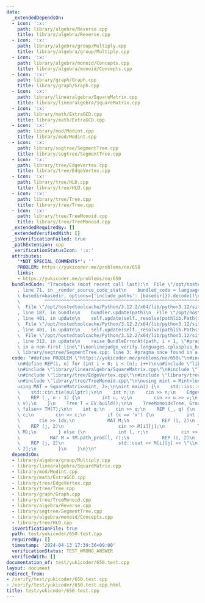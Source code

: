 ```yaml
---
data:
  _extendedDependsOn:
  - icon: ':x:'
    path: library/algebra/Reverse.cpp
    title: library/algebra/Reverse.cpp
  - icon: ':x:'
    path: library/algebra/group/Multiply.cpp
    title: library/algebra/group/Multiply.cpp
  - icon: ':x:'
    path: library/algebra/monoid/Concepts.cpp
    title: library/algebra/monoid/Concepts.cpp
  - icon: ':x:'
    path: library/graph/Graph.cpp
    title: library/graph/Graph.cpp
  - icon: ':x:'
    path: library/linearalgebra/SquareMatrix.cpp
    title: library/linearalgebra/SquareMatrix.cpp
  - icon: ':x:'
    path: library/math/ExtraGCD.cpp
    title: library/math/ExtraGCD.cpp
  - icon: ':x:'
    path: library/mod/Modint.cpp
    title: library/mod/Modint.cpp
  - icon: ':x:'
    path: library/segtree/SegmentTree.cpp
    title: library/segtree/SegmentTree.cpp
  - icon: ':x:'
    path: library/tree/EdgeVertex.cpp
    title: library/tree/EdgeVertex.cpp
  - icon: ':x:'
    path: library/tree/HLD.cpp
    title: library/tree/HLD.cpp
  - icon: ':x:'
    path: library/tree/Tree.cpp
    title: library/tree/Tree.cpp
  - icon: ':x:'
    path: library/tree/TreeMonoid.cpp
    title: library/tree/TreeMonoid.cpp
  _extendedRequiredBy: []
  _extendedVerifiedWith: []
  _isVerificationFailed: true
  _pathExtension: cpp
  _verificationStatusIcon: ':x:'
  attributes:
    '*NOT_SPECIAL_COMMENTS*': ''
    PROBLEM: https://yukicoder.me/problems/no/650
    links:
    - https://yukicoder.me/problems/no/650
  bundledCode: "Traceback (most recent call last):\n  File \"/opt/hostedtoolcache/Python/3.12.2/x64/lib/python3.12/site-packages/onlinejudge_verify/documentation/build.py\"\
    , line 71, in _render_source_code_stat\n    bundled_code = language.bundle(stat.path,\
    \ basedir=basedir, options={'include_paths': [basedir]}).decode()\n          \
    \         ^^^^^^^^^^^^^^^^^^^^^^^^^^^^^^^^^^^^^^^^^^^^^^^^^^^^^^^^^^^^^^^^^^^^^^^^^^^^^^^^^\n\
    \  File \"/opt/hostedtoolcache/Python/3.12.2/x64/lib/python3.12/site-packages/onlinejudge_verify/languages/cplusplus.py\"\
    , line 187, in bundle\n    bundler.update(path)\n  File \"/opt/hostedtoolcache/Python/3.12.2/x64/lib/python3.12/site-packages/onlinejudge_verify/languages/cplusplus_bundle.py\"\
    , line 401, in update\n    self.update(self._resolve(pathlib.Path(included), included_from=path))\n\
    \  File \"/opt/hostedtoolcache/Python/3.12.2/x64/lib/python3.12/site-packages/onlinejudge_verify/languages/cplusplus_bundle.py\"\
    , line 401, in update\n    self.update(self._resolve(pathlib.Path(included), included_from=path))\n\
    \  File \"/opt/hostedtoolcache/Python/3.12.2/x64/lib/python3.12/site-packages/onlinejudge_verify/languages/cplusplus_bundle.py\"\
    , line 312, in update\n    raise BundleErrorAt(path, i + 1, \"#pragma once found\
    \ in a non-first line\")\nonlinejudge_verify.languages.cplusplus_bundle.BundleErrorAt:\
    \ library/segtree/SegmentTree.cpp: line 3: #pragma once found in a non-first line\n"
  code: "#define PROBLEM \"https://yukicoder.me/problems/no/650\"\n#include <bits/stdc++.h>\n\
    \n#define REP(i, n) for (int i = 0; i < (n); i++)\n\n#include \"library/algebra/group/Multiply.cpp\"\
    \n#include \"library/linearalgebra/SquareMatrix.cpp\"\n#include \"library/mod/Modint.cpp\"\
    \n#include \"library/tree/EdgeVertex.cpp\"\n#include \"library/tree/Tree.cpp\"\
    \n#include \"library/tree/TreeMonoid.cpp\"\n\nusing mint = Mint<long long, 1000'000'007>;\n\
    using MAT = SquareMatrix<mint, 2>;\n\nint main() {\n    std::ios::sync_with_stdio(false);\n\
    \    std::cin.tie(nullptr);\n\n    int n;\n    cin >> n;\n    EdgeVertex EV(n);\n\
    \    REP (_, n - 1) {\n        int u, v;\n        cin >> u >> v;\n        EV.add_edge(u,\
    \ v);\n    }\n    Tree T = EV.build();\n\n    TreeMonoid<Tree, GroupMultiply<MAT,\
    \ false>> TM(T);\n\n    int q;\n    cin >> q;\n    REP (_, q) {\n        char\
    \ c;\n        cin >> c;\n        if (c == 'x') {\n            int idx;\n     \
    \       cin >> idx;\n            MAT M;\n            REP (i, 2)\n            \
    \    REP (j, 2)\n                    cin >> M[i][j];\n            TM.set(n + idx,\
    \ M);\n        } else {\n            int l, r;\n            cin >> l >> r;\n \
    \           MAT M = TM.path_prod(l, r);\n            REP (i, 2)\n            \
    \    REP (j, 2)\n                    std::cout << M[i][j] << \"\\n \"[i + j <\
    \ 2];\n        }\n    }\n}\n"
  dependsOn:
  - library/algebra/group/Multiply.cpp
  - library/linearalgebra/SquareMatrix.cpp
  - library/mod/Modint.cpp
  - library/math/ExtraGCD.cpp
  - library/tree/EdgeVertex.cpp
  - library/tree/Tree.cpp
  - library/graph/Graph.cpp
  - library/tree/TreeMonoid.cpp
  - library/algebra/Reverse.cpp
  - library/segtree/SegmentTree.cpp
  - library/algebra/monoid/Concepts.cpp
  - library/tree/HLD.cpp
  isVerificationFile: true
  path: test/yukicoder/650.test.cpp
  requiredBy: []
  timestamp: '2024-04-13 17:39:36+09:00'
  verificationStatus: TEST_WRONG_ANSWER
  verifiedWith: []
documentation_of: test/yukicoder/650.test.cpp
layout: document
redirect_from:
- /verify/test/yukicoder/650.test.cpp
- /verify/test/yukicoder/650.test.cpp.html
title: test/yukicoder/650.test.cpp
---
```

